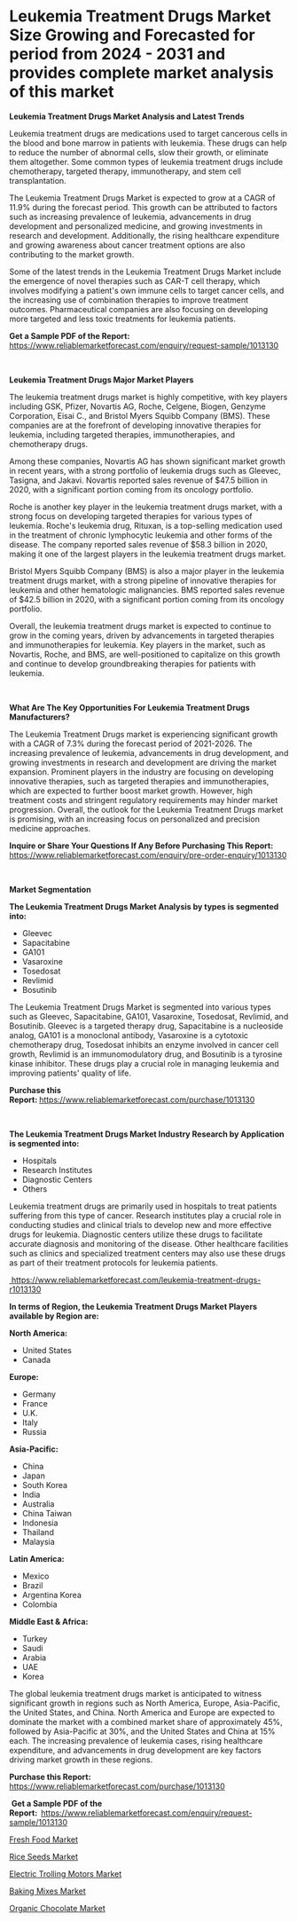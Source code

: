 <p><h1>Leukemia Treatment Drugs Market Size Growing and Forecasted for period from 2024 - 2031 and provides complete market analysis of this market</h1></p><p><strong>Leukemia Treatment Drugs Market Analysis and Latest Trends</strong></p>
<p><p>Leukemia treatment drugs are medications used to target cancerous cells in the blood and bone marrow in patients with leukemia. These drugs can help to reduce the number of abnormal cells, slow their growth, or eliminate them altogether. Some common types of leukemia treatment drugs include chemotherapy, targeted therapy, immunotherapy, and stem cell transplantation.</p><p>The Leukemia Treatment Drugs Market is expected to grow at a CAGR of 11.9% during the forecast period. This growth can be attributed to factors such as increasing prevalence of leukemia, advancements in drug development and personalized medicine, and growing investments in research and development. Additionally, the rising healthcare expenditure and growing awareness about cancer treatment options are also contributing to the market growth.</p><p>Some of the latest trends in the Leukemia Treatment Drugs Market include the emergence of novel therapies such as CAR-T cell therapy, which involves modifying a patient's own immune cells to target cancer cells, and the increasing use of combination therapies to improve treatment outcomes. Pharmaceutical companies are also focusing on developing more targeted and less toxic treatments for leukemia patients.</p></p>
<p><strong>Get a Sample PDF of the Report:&nbsp;</strong> <a href="https://www.reliablemarketforecast.com/enquiry/request-sample/1013130">https://www.reliablemarketforecast.com/enquiry/request-sample/1013130</a></p>
<p>&nbsp;</p>
<p><strong>Leukemia Treatment Drugs Major Market Players</strong></p>
<p><p>The leukemia treatment drugs market is highly competitive, with key players including GSK, Pfizer, Novartis AG, Roche, Celgene, Biogen, Genzyme Corporation, Eisai C., and Bristol Myers Squibb Company (BMS). These companies are at the forefront of developing innovative therapies for leukemia, including targeted therapies, immunotherapies, and chemotherapy drugs.</p><p>Among these companies, Novartis AG has shown significant market growth in recent years, with a strong portfolio of leukemia drugs such as Gleevec, Tasigna, and Jakavi. Novartis reported sales revenue of $47.5 billion in 2020, with a significant portion coming from its oncology portfolio.</p><p>Roche is another key player in the leukemia treatment drugs market, with a strong focus on developing targeted therapies for various types of leukemia. Roche's leukemia drug, Rituxan, is a top-selling medication used in the treatment of chronic lymphocytic leukemia and other forms of the disease. The company reported sales revenue of $58.3 billion in 2020, making it one of the largest players in the leukemia treatment drugs market.</p><p>Bristol Myers Squibb Company (BMS) is also a major player in the leukemia treatment drugs market, with a strong pipeline of innovative therapies for leukemia and other hematologic malignancies. BMS reported sales revenue of $42.5 billion in 2020, with a significant portion coming from its oncology portfolio.</p><p>Overall, the leukemia treatment drugs market is expected to continue to grow in the coming years, driven by advancements in targeted therapies and immunotherapies for leukemia. Key players in the market, such as Novartis, Roche, and BMS, are well-positioned to capitalize on this growth and continue to develop groundbreaking therapies for patients with leukemia.</p></p>
<p>&nbsp;</p>
<p><strong>What Are The Key Opportunities For Leukemia Treatment Drugs Manufacturers?</strong></p>
<p><p>The Leukemia Treatment Drugs market is experiencing significant growth with a CAGR of 7.3% during the forecast period of 2021-2026. The increasing prevalence of leukemia, advancements in drug development, and growing investments in research and development are driving the market expansion. Prominent players in the industry are focusing on developing innovative therapies, such as targeted therapies and immunotherapies, which are expected to further boost market growth. However, high treatment costs and stringent regulatory requirements may hinder market progression. Overall, the outlook for the Leukemia Treatment Drugs market is promising, with an increasing focus on personalized and precision medicine approaches.</p></p>
<p><strong>Inquire or Share Your Questions If Any Before Purchasing This Report:</strong> <a href="https://www.reliablemarketforecast.com/enquiry/pre-order-enquiry/1013130">https://www.reliablemarketforecast.com/enquiry/pre-order-enquiry/1013130</a></p>
<p>&nbsp;</p>
<p><strong>Market Segmentation</strong></p>
<p><strong>The Leukemia Treatment Drugs Market Analysis by types is segmented into:</strong></p>
<p><ul><li>Gleevec</li><li>Sapacitabine</li><li>GA101</li><li>Vasaroxine</li><li>Tosedosat</li><li>Revlimid</li><li>Bosutinib</li></ul></p>
<p><p>The Leukemia Treatment Drugs Market is segmented into various types such as Gleevec, Sapacitabine, GA101, Vasaroxine, Tosedosat, Revlimid, and Bosutinib. Gleevec is a targeted therapy drug, Sapacitabine is a nucleoside analog, GA101 is a monoclonal antibody, Vasaroxine is a cytotoxic chemotherapy drug, Tosedosat inhibits an enzyme involved in cancer cell growth, Revlimid is an immunomodulatory drug, and Bosutinib is a tyrosine kinase inhibitor. These drugs play a crucial role in managing leukemia and improving patients' quality of life.</p></p>
<p><strong>Purchase this Report:&nbsp;</strong><a href="https://www.reliablemarketforecast.com/purchase/1013130">https://www.reliablemarketforecast.com/purchase/1013130</a></p>
<p>&nbsp;</p>
<p><strong>The Leukemia Treatment Drugs Market Industry Research by Application is segmented into:</strong></p>
<p><ul><li>Hospitals</li><li>Research Institutes</li><li>Diagnostic Centers</li><li>Others</li></ul></p>
<p><p>Leukemia treatment drugs are primarily used in hospitals to treat patients suffering from this type of cancer. Research institutes play a crucial role in conducting studies and clinical trials to develop new and more effective drugs for leukemia. Diagnostic centers utilize these drugs to facilitate accurate diagnosis and monitoring of the disease. Other healthcare facilities such as clinics and specialized treatment centers may also use these drugs as part of their treatment protocols for leukemia patients.</p></p>
<p><a href="https://www.reliablemarketforecast.com/leukemia-treatment-drugs-r1013130">&nbsp;https://www.reliablemarketforecast.com/leukemia-treatment-drugs-r1013130</a></p>
<p><strong>In terms of Region, the Leukemia Treatment Drugs Market Players available by Region are:</strong></p>
<p>
    <p> <strong> North America: </strong>
        <ul>
            <li>United States</li>
            <li>Canada</li>
        </ul>
        </p> 
    <p> <strong> Europe: </strong>
        <ul>
            <li>Germany</li>
            <li>France</li>
            <li>U.K.</li>
            <li>Italy</li>
            <li>Russia</li>
        </ul>
        </p> 
    <p> <strong> Asia-Pacific: </strong>
        <ul>
            <li>China</li>
            <li>Japan</li>
            <li>South Korea</li>
            <li>India</li>
            <li>Australia</li>
            <li>China Taiwan</li>
            <li>Indonesia</li>
            <li>Thailand</li>
            <li>Malaysia</li>
        </ul>
        </p> 
    <p> <strong> Latin America: </strong>
        <ul>
            <li>Mexico</li>
            <li>Brazil</li>
            <li>Argentina Korea</li>
            <li>Colombia</li>
        </ul>
        </p> 
    <p> <strong> Middle East & Africa: </strong>
        <ul>
            <li>Turkey</li>
            <li>Saudi</li>
            <li>Arabia</li>
            <li>UAE</li>
            <li>Korea</li>
        </ul>
    </p>
    </p>
<p><p>The global leukemia treatment drugs market is anticipated to witness significant growth in regions such as North America, Europe, Asia-Pacific, the United States, and China. North America and Europe are expected to dominate the market with a combined market share of approximately 45%, followed by Asia-Pacific at 30%, and the United States and China at 15% each. The increasing prevalence of leukemia cases, rising healthcare expenditure, and advancements in drug development are key factors driving market growth in these regions.</p></p>
<p><strong>Purchase this Report: </strong><a href="https://www.reliablemarketforecast.com/purchase/1013130">https://www.reliablemarketforecast.com/purchase/1013130</a></p>
<p>&nbsp;<strong>Get a Sample PDF of the Report:&nbsp;&nbsp;</strong><a href="https://www.reliablemarketforecast.com/enquiry/request-sample/1013130">https://www.reliablemarketforecast.com/enquiry/request-sample/1013130</a></p>
<p><strong></strong></p>
<p><p><a href="https://medium.com/@jamieurcotte9056df/deep-dive-into-the-fresh-food-market-itstrends-market-segmentation-and-competitive-analysis-e1ccf07850ee">Fresh Food Market</a></p><p><a href="https://github.com/julian6Skinner/Market-Research-Report-List-1/blob/main/rice-seeds-market.md">Rice Seeds Market</a></p><p><a href="https://github.com/mandarincruisesvn/Market-Research-Report-List-1/blob/main/electric-trolling-motors-market.md">Electric Trolling Motors Market</a></p><p><a href="https://medium.com/@karianerice/baking-mixes-market-size-market-segmentation-market-trends-and-growth-analysis-forecast-till-2031-f2ac2e182239">Baking Mixes Market</a></p><p><a href="https://medium.com/@kathleenjacksond65/organic-chocolate-market-industry-trends-and-forecast-for-period-from-2024-to-2031-610fe6dddef8">Organic Chocolate Market</a></p></p>